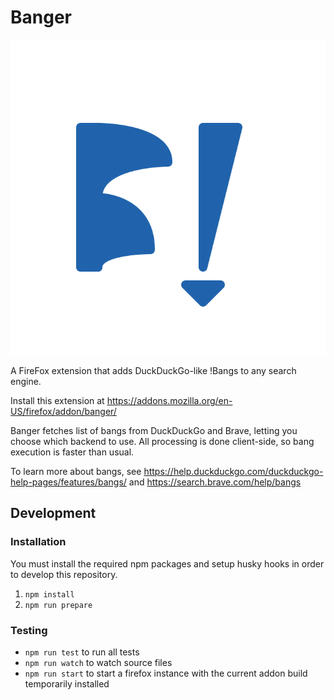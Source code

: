 # Banger
![Icon](static/icons/icon.svg)

A FireFox extension that adds DuckDuckGo-like !Bangs to any search engine.

Install this extension at https://addons.mozilla.org/en-US/firefox/addon/banger/

Banger fetches list of bangs from DuckDuckGo and Brave, letting you choose which backend to use.
All processing is done client-side, so bang execution is faster than usual.

To learn more about bangs, see https://help.duckduckgo.com/duckduckgo-help-pages/features/bangs/ and https://search.brave.com/help/bangs

## Development
### Installation
You must install the required npm packages and setup husky hooks in order to develop this repository.
1. `npm install`
2. `npm run prepare`
### Testing
- `npm run test` to run all tests
- `npm run watch` to watch source files
- `npm run start` to start a firefox instance with the current addon build temporarily installed